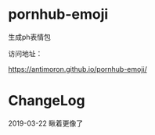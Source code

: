 # pornhub-emoji
生成ph表情包

访问地址：

https://antimoron.github.io/pornhub-emoji/

# ChangeLog

2019-03-22 瞅着更像了